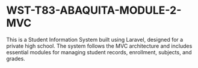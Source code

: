 # WST-T83-ABAQUITA-MODULE-2-MVC

This is a Student Information System built using Laravel, designed for a private high school. The system follows the MVC architecture and includes essential modules for managing student records, enrollment, subjects, and grades.

